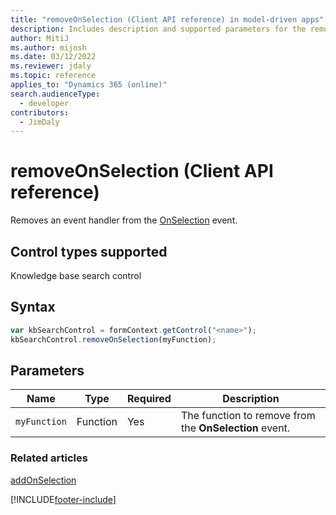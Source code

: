 ```yaml
---
title: "removeOnSelection (Client API reference) in model-driven apps"
description: Includes description and supported parameters for the removeOnSelection method.
author: MitiJ
ms.author: mijosh
ms.date: 03/12/2022
ms.reviewer: jdaly
ms.topic: reference
applies_to: "Dynamics 365 (online)"
search.audienceType: 
  - developer
contributors:
  - JimDaly
---
```

# removeOnSelection (Client API reference)

Removes an event handler from the [OnSelection](../events/onselection.md) event.

## Control types supported

Knowledge base search control

## Syntax

```JavaScript
var kbSearchControl = formContext.getControl("<name>");
kbSearchControl.removeOnSelection(myFunction);
```

## Parameters

|Name | Type | Required | Description|
|--|--|--|--|
|`myFunction` |Function |Yes|The function to remove from the **OnSelection** event.| 

### Related articles

[addOnSelection](addOnSelection.md)

[!INCLUDE[footer-include](../../../../../includes/footer-banner.md)]
